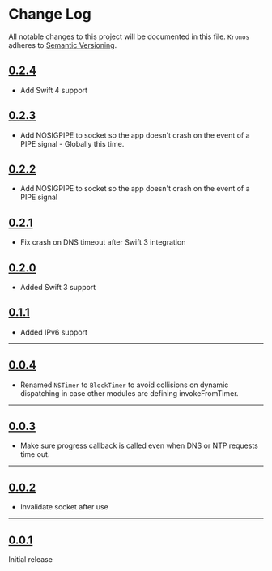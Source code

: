 # Change Log
All notable changes to this project will be documented in this file.
`Kronos` adheres to [Semantic Versioning](http://semver.org/).

## [0.2.4](https://github.com/lyft/Kronos/releases/tag/0.2.4)
- Add Swift 4 support

## [0.2.3](https://github.com/lyft/Kronos/releases/tag/0.2.3)
- Add NOSIGPIPE to socket so the app doesn't crash on the event of a
PIPE signal - Globally this time.

## [0.2.2](https://github.com/lyft/Kronos/releases/tag/0.2.2)
- Add NOSIGPIPE to socket so the app doesn't crash on the event of a
PIPE signal

## [0.2.1](https://github.com/lyft/Kronos/releases/tag/0.2.1)
- Fix crash on DNS timeout after Swift 3 integration

## [0.2.0](https://github.com/lyft/Kronos/releases/tag/0.2.0)
- Added Swift 3 support

## [0.1.1](https://github.com/lyft/Kronos/releases/tag/0.1.1)
- Added IPv6 support

---

## [0.0.4](https://github.com/lyft/Kronos/releases/tag/0.0.4)

- Renamed `NSTimer` to `BlockTimer` to avoid collisions on dynamic dispatching
in case other modules are defining invokeFromTimer.

---

## [0.0.3](https://github.com/lyft/Kronos/releases/tag/0.0.3)

- Make sure progress callback is called even when DNS or NTP requests time out.

---

## [0.0.2](https://github.com/lyft/Kronos/releases/tag/0.0.2)

- Invalidate socket after use

---

## [0.0.1](https://github.com/lyft/Kronos/releases/tag/0.0.1)

Initial release

